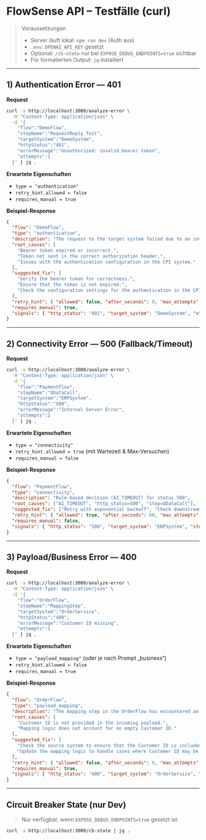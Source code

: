 
# FlowSense API – Testfälle (curl)

> Voraussetzungen  
> - Server läuft lokal: `npm run dev` (Auth aus)  
> - `.env`: `OPENAI_API_KEY` gesetzt  
> - Optional: `/cb-state` nur bei `EXPOSE_DEBUG_ENDPOINTS=true` sichtbar  
> - Für formatierten Output: `jq` installiert

---

## 1) Authentication Error — 401

**Request**
```bash
curl -s http://localhost:3000/analyze-error \
  -H "Content-Type: application/json" \
  -d '{
    "flow":"DemoFlow",
    "stepName":"RequestReply_Test",
    "targetSystem":"DemoSystem",
    "httpStatus":"401",
    "errorMessage":"Unauthorized: invalid bearer token",
    "attempts":1
  }' | jq .
````

**Erwartete Eigenschaften**

* `type = "authentication"`
* `retry_hint.allowed = false`
* `requires_manual = true`

**Beispiel-Response**

```json
{
  "flow": "DemoFlow",
  "type": "authentication",
  "description": "The request to the target system failed due to an invalid bearer token.",
  "root_causes": [
    "Bearer token expired or incorrect.",
    "Token not sent in the correct authorization header.",
    "Issues with the authentication configuration in the CPI system."
  ],
  "suggested_fix": [
    "Verify the bearer token for correctness.",
    "Ensure that the token is not expired.",
    "Check the configuration settings for the authentication in the CPI integration flow."
  ],
  "retry_hint": { "allowed": false, "after_seconds": 0, "max_attempts": 0 },
  "requires_manual": true,
  "signals": { "http_status": "401", "target_system": "DemoSystem", "step": "RequestReply_Test" }
}
```

---

## 2) Connectivity Error — 500 (Fallback/Timeout)

**Request**

```bash
curl -s http://localhost:3000/analyze-error \
  -H "Content-Type: application/json" \
  -d '{
    "flow":"PaymentFlow",
    "stepName":"ODataCall",
    "targetSystem":"ERPSystem",
    "httpStatus":"500",
    "errorMessage":"Internal Server Error",
    "attempts":2
  }' | jq .
```

**Erwartete Eigenschaften**

* `type = "connectivity"`
* `retry_hint.allowed = true` (mit Wartezeit & Max-Versuchen)
* `requires_manual = false`

**Beispiel-Response**

```json
{
  "flow": "PaymentFlow",
  "type": "connectivity",
  "description": "Rule-based decision (AI_TIMEOUT) for status 500",
  "root_causes": ["AI_TIMEOUT", "http_status=500", "step=ODataCall"],
  "suggested_fix": ["Retry with exponential backoff", "Check downstream health & credentials"],
  "retry_hint": { "allowed": true, "after_seconds": 60, "max_attempts": 6 },
  "requires_manual": false,
  "signals": { "http_status": "500", "target_system": "ERPSystem", "step": "ODataCall" }
}
```

---

## 3) Payload/Business Error — 400

**Request**

```bash
curl -s http://localhost:3000/analyze-error \
  -H "Content-Type: application/json" \
  -d '{
    "flow":"OrderFlow",
    "stepName":"MappingStep",
    "targetSystem":"OrderService",
    "httpStatus":"400",
    "errorMessage":"Customer ID missing",
    "attempts":1
  }' | jq .
```

**Erwartete Eigenschaften**

* `type = "payload_mapping"` (oder je nach Prompt „business“)
* `retry_hint.allowed = false`
* `requires_manual = true`

**Beispiel-Response**

```json
{
  "flow": "OrderFlow",
  "type": "payload_mapping",
  "description": "The mapping step in the OrderFlow has encountered an error due to a missing Customer ID in the payload. This causes the integration to fail as the target system requires this information for processing.",
  "root_causes": [
    "Customer ID is not provided in the incoming payload.",
    "Mapping logic does not account for an empty Customer ID."
  ],
  "suggested_fix": [
    "Check the source system to ensure that the Customer ID is included in the payload.",
    "Update the mapping logic to handle cases where Customer ID may be missing."
  ],
  "retry_hint": { "allowed": false, "after_seconds": 0, "max_attempts": 1 },
  "requires_manual": true,
  "signals": { "http_status": "400", "target_system": "OrderService", "step": "MappingStep" }
}
```

---

## Circuit Breaker State (nur Dev)

> Nur verfügbar, wenn `EXPOSE_DEBUG_ENDPOINTS=true` gesetzt ist.

```bash
curl -s http://localhost:3000/cb-state | jq .
```
